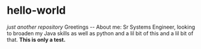 # hello-world
*just another repository*
Greetings --  About me:  Sr Systems Engineer, looking to broaden my Java skills as well as python and a lil bit of this and a lil bit of that.
**This is only a test.**
